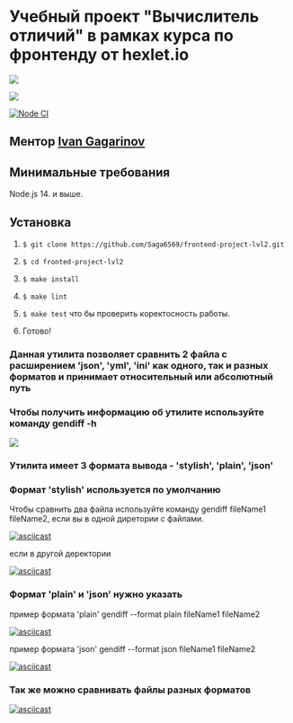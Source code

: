 # Учебный проект "Вычислитель отличий" в рамках курса по фронтенду от hexlet.io

<a href="https://codeclimate.com/github/Saga6569/frontend-project-lvl2/maintainability"><img src="https://api.codeclimate.com/v1/badges/5788df5816dc48214905/maintainability" /></a>


<a href="https://codeclimate.com/github/Saga6569/frontend-project-lvl2/test_coverage"><img src="https://api.codeclimate.com/v1/badges/5788df5816dc48214905/test_coverage" /></a>


[![Node CI](https://github.com/Saga6569/frontend-project-lvl2/workflows/Node%20CI/badge.svg)](https://github.com/Saga6569/frontend-project-lvl2/actions)


##  Ментор [Ivan Gagarinov](https://ru.hexlet.io/u/dzencot)

## Минимальные  требования

Node.js 14. и выше.

## Установка

1. `$ git clone https://github.com/Saga6569/frontend-project-lvl2.git`

2. `$ cd fronted-project-lvl2`

3. `$ make install`

4. `$ make lint`

5. `$ make test` что бы  проверить  коректосность  работы.

6.  Готово!


### Данная утилита позволяет сравнить 2 файла c расширением 'json', 'yml', 'ini' как одного, так и разных форматов и принимает относительный или абсолютный путь 

### Чтобы получить информацию об утилите используйте команду gendiff -h

[<img src="./asciinema/publish.svg">](https://asciinema.org/a/EIs7HJ8AKiuD3QO6LRCcEbAcw)

### Утилита имеет 3 формата вывода - 'stylish', 'plain', 'json'

### Формат 'stylish' используется по умолчанию

Чтобы сравнить два файла используйте команду gendiff fileName1 fileName2, если вы в одной диретории с файлами.

[![asciicast](https://asciinema.org/a/tl1YKjewMyKZ1dMIXSnyoMJvO.svg)](https://asciinema.org/a/tl1YKjewMyKZ1dMIXSnyoMJvO)

если в другой деректории 

 [![asciicast](https://asciinema.org/a/sNbI9IDSfSiBoqPbv9VUmi8Vk.svg)](https://asciinema.org/a/sNbI9IDSfSiBoqPbv9VUmi8Vk)

### Формат 'plain' и 'json' нужно  указать

пример формата 'plain' gendiff --format plain fileName1 fileName2  

[![asciicast](https://asciinema.org/a/EIs7HJ8AKiuD3QO6LRCcEbAcw.svg)](https://asciinema.org/a/EIs7HJ8AKiuD3QO6LRCcEbAcw)

пример формата 'json' gendiff --format json fileName1 fileName2  

[![asciicast](https://asciinema.org/a/MylN3AZJQjvUHexFP5h3h6X83.svg)](https://asciinema.org/a/MylN3AZJQjvUHexFP5h3h6X83)

### Так же можно сравнивать файлы разных форматов

[![asciicast](https://asciinema.org/a/X1WBl6SfaevuMNaGnyPt4VZYt.svg)](https://asciinema.org/a/X1WBl6SfaevuMNaGnyPt4VZYt)

